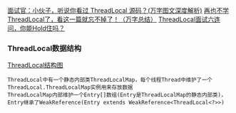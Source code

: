 [面试官：小伙子，听说你看过 ThreadLocal 源码？(万字图文深度解析)](https://mp.weixin.qq.com/s/WKaUzChzj2PIcqiw05jcIA)
[再也不学ThreadLocal了，看这一篇就忘不掉了！（万字总结）](https://mp.weixin.qq.com/s/dd-3FANWBSoratBQZZbc7w)
[ThreadLocal面试六连问，你能Hold住吗？](https://mp.weixin.qq.com/s/Y24LQwukYwXueTS6NG2kKA)

### ThreadLocal数据结构
[ThreadLocal结构图](/document/image/ThreadLocal.png)

    ThreadLocal中有一个静态内部类ThreadLocalMap，每个线程Thread中维护了一个ThreadLocal.ThreadLocalMap实例用来存放数据
    ThreadLocalMap内部维护一个Entry[]数组(Entry是ThreadLocalMap的静态内部类)，Entry继承了WeakReference(Entry extends WeakReference<ThreadLocal<?>>)
